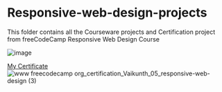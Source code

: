 # Responsive-web-design-projects

This folder contains all the Courseware projects and Certification project from freeCodeCamp Responsive Web Design Course

![image](https://github.com/Vaikunth05/Responsive-web-design-projects/assets/142100816/da04d3c0-62d9-4dd5-a640-d2c23aabb1f7)

[My Certificate](https://www.freecodecamp.org/certification/Vaikunth_05/responsive-web-design)
![www freecodecamp org_certification_Vaikunth_05_responsive-web-design (3)](https://github.com/Vaikunth05/Responsive-web-design-projects/assets/142100816/30b81caa-6e70-4018-90e3-4fb4c8fda409)

